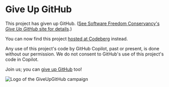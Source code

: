 # Give Up GitHub

This project has given up GitHub. ([See Software Freedom Conservancy's *Give Up  GitHub* site for details](https://GiveUpGitHub.org).)

You can now find this project [hosted at Codeberg](https://codeberg.org/bannmann/labs) instead.

Any use of this project's code by GitHub Copilot, past or present, is done without our permission.  We do not consent to GitHub's use of this project's code in Copilot.

Join us; you can [give up GitHub](https://GiveUpGitHub.org) too!

![Logo of the GiveUpGitHub campaign](https://sfconservancy.org/static/img/GiveUpGitHub.png)
